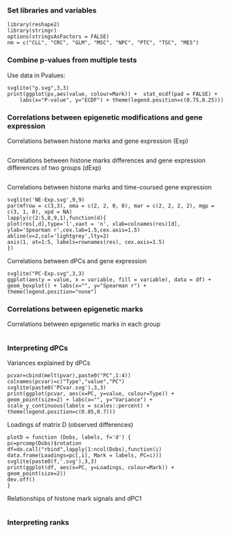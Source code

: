 ### Set libraries and variables

```{r}
library(reshape2)
library(stringr)
options(stringsAsFactors = FALSE)
nm = c("CLL", "CRC", "GLM", "MSC", "NPC", "PTC", "TSC", "MES")
```

### Combine p-values from multiple tests

Use data in Pvalues:

```{r}
svglite("p.svg",3,3)
print(ggplot(pv,aes(value, colour=Mark)) +  stat_ecdf(pad = FALSE) + 
    labs(x="P-value", y="ECDF") + theme(legend.position=c(0.75,0.25)))
```

### Correlations between epigenetic modifications and gene expression

Correlations between histone marks and gene expression (Exp)

```{r}
```
Correlations between histone marks differences and gene expression differences of two groups (dExp)

```{r}
```
Correlations between histone marks and time-coursed gene expression

```{r}
svglite('NE-Exp.svg',9,9)
par(mfrow = c(3,3), oma = c(2, 2, 0, 0), mar = c(2, 2, 2, 2), mgp = c(3, 1, 0), xpd = NA)
lapply(c(2:5,8,9,1),function(d){
plot(res[,d],type='l',xaxt = 'n', xlab=colnames(res)[d], ylab='Spearman r',cex.lab=1.5,cex.axis=1.5)
abline(v=2,col='lightgrey',lty=2)
axis(1, at=1:5, labels=rownames(res), cex.axis=1.5)
})
```
Correlations between dPCs and gene expression

```{r}
svglite("PC-Exp.svg",3,3)
ggplot(aes(y = value, x = variable, fill = variable), data = df) + geom_boxplot() + labs(x="", y="Spearman r") + theme(legend.position="none")
```

### Correlations between epigenetic marks

Correlations between epigenetic marks in each group

```{r}
```
### Interpreting dPCs

Variances explained by dPCs

```{r}
pcvar=cbind(melt(pvar),paste0("PC",1:4))
colnames(pcvar)=c("Type","value","PC")
svglite(paste0('PCvar.svg'),3,3)
print(ggplot(pcvar, aes(x=PC, y=value, colour=Type)) + geom_point(size=2) + labs(x="", y="Variance") + scale_y_continuous(labels = scales::percent) + theme(legend.position=c(0.85,0.7)))
```

Loadings of matrix D (observed differences)

```{r}
plotD = function (Dobs, labels, f='d') {
pc=prcomp(Dobs)$rotation
df=do.call("rbind",lapply(1:ncol(Dobs),function(i) data.frame(Loadings=pc[,i], Mark = labels, PC=i)))
svglite(paste0(f,'.svg'),3,3)
print(ggplot(df, aes(x=PC, y=Loadings, colour=Mark)) + geom_point(size=2))
dev.off()
}
```

Relationships of histone mark signals and dPC1

```{r}
```

### Interpreting ranks


